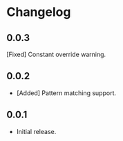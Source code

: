 # Changelog

<!--
Prefix your message with one of the following:

- [Added] for new features.
- [Changed] for changes in existing functionality.
- [Deprecated] for soon-to-be removed features.
- [Removed] for now removed features.
- [Fixed] for any bug fixes.
- [Security] in case of vulnerabilities.
-->

## 0.0.3

[Fixed] Constant override warning.

## 0.0.2

- [Added] Pattern matching support.

## 0.0.1

- Initial release.
